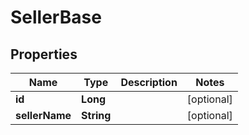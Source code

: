 
# SellerBase

## Properties
Name | Type | Description | Notes
------------ | ------------- | ------------- | -------------
**id** | **Long** |  |  [optional]
**sellerName** | **String** |  |  [optional]



